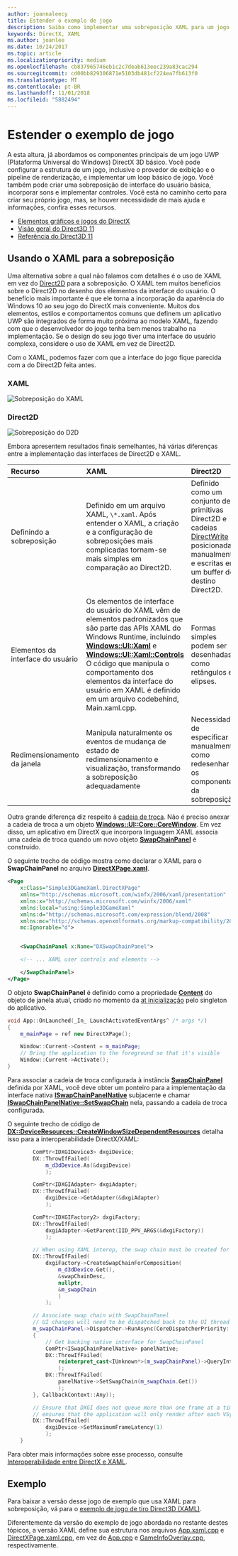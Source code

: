 ```yaml
---
author: joannaleecy
title: Estender o exemplo de jogo
description: Saiba como implementar uma sobreposição XAML para um jogo UWP DirectX.
keywords: DirectX, XAML
ms.author: joanlee
ms.date: 10/24/2017
ms.topic: article
ms.localizationpriority: medium
ms.openlocfilehash: cb837965746eb1c2c7deab613eec239a83cac294
ms.sourcegitcommit: cd00bb829306871e5103db481cf224ea7fb613f0
ms.translationtype: MT
ms.contentlocale: pt-BR
ms.lasthandoff: 11/01/2018
ms.locfileid: "5882494"
---
```

# <a name="extend-the-game-sample"></a>Estender o exemplo de jogo

A esta altura, já abordamos os componentes principais de um jogo UWP (Plataforma Universal do Windows) DirectX 3D básico. Você pode configurar a estrutura de um jogo, inclusive o provedor de exibição e o pipeline de renderização, e implementar um loop básico de jogo. Você também pode criar uma sobreposição de interface do usuário básica, incorporar sons e implementar controles. Você está no caminho certo para criar seu próprio jogo, mas, se houver necessidade de mais ajuda e informações, confira esses recursos.

-   [Elementos gráficos e jogos do DirectX](https://msdn.microsoft.com/library/windows/desktop/ee663274)
-   [Visão geral do Direct3D 11](https://msdn.microsoft.com/library/windows/desktop/ff476345)
-   [Referência do Direct3D 11](https://msdn.microsoft.com/library/windows/desktop/ff476147)

## <a name="using-xaml-for-the-overlay"></a>Usando o XAML para a sobreposição


Uma alternativa sobre a qual não falamos com detalhes é o uso de XAML em vez do [Direct2D](https://msdn.microsoft.com/library/windows/desktop/dd370990) para a sobreposição. O XAML tem muitos benefícios sobre o Direct2D no desenho dos elementos da interface do usuário. O benefício mais importante é que ele torna a incorporação da aparência do Windows 10 ao seu jogo do DirectX mais conveniente. Muitos dos elementos, estilos e comportamentos comuns que definem um aplicativo UWP são integrados de forma muito próxima ao modelo XAML, fazendo com que o desenvolvedor do jogo tenha bem menos trabalho na implementação. Se o design do seu jogo tiver uma interface do usuário complexa, considere o uso de XAML em vez de Direct2D.

Com o XAML, podemos fazer com que a interface do jogo fique parecida com a do Direct2D feita antes.

### <a name="xaml"></a>XAML
![Sobreposição do XAML](./images/simple-dx-game-extend-xaml.PNG)

### <a name="direct2d"></a>Direct2D
![Sobreposição do D2D](./images/simple-dx-game-extend-d2d.PNG)

Embora apresentem resultados finais semelhantes, há várias diferenças entre a implementação das interfaces de Direct2D e XAML.

Recurso | XAML| Direct2D
:----------|:----------- | :-----------
Definindo a sobreposição | Definido em um arquivo XAML, `\*.xaml`. Após entender o XAML, a criação e a configuração de sobreposições mais complicadas tornam-se mais simples em comparação ao Direct2D.| Definido como um conjunto de primitivas Direct2D e cadeias [DirectWrite](https://msdn.microsoft.com/library/windows/desktop/dd368038) posicionadas manualmente e escritas em um buffer de destino Direct2D. 
Elementos da interface do usuário | Os elementos de interface do usuário do XAML vêm de elementos padronizados que são parte das APIs XAML do Windows Runtime, incluindo [**Windows::UI::Xaml**](https://msdn.microsoft.com/library/windows/apps/br209045) e [**Windows::UI::Xaml::Controls**](https://msdn.microsoft.com/library/windows/apps/br227716) O código que manipula o comportamento dos elementos da interface do usuário em XAML é definido em um arquivo codebehind, Main.xaml.cpp. | Formas simples podem ser desenhadas, como retângulos e elipses.
Redimensionamento da janela | Manipula naturalmente os eventos de mudança de estado de redimensionamento e visualização, transformando a sobreposição adequadamente | Necessidade de especificar manualmente como redesenhar os componentes da sobreposição.


Outra grande diferença diz respeito à [cadeia de troca](https://docs.microsoft.com/windows/uwp/graphics-concepts/swap-chains). Não é preciso anexar a cadeia de troca a um objeto [**Windows::UI::Core::CoreWindow**](https://docs.microsoft.com/uwp/api/windows.ui.core.corewindow). Em vez disso, um aplicativo em DirectX que incorpora linguagem XAML associa uma cadeia de troca quando um novo objeto [**SwapChainPanel**](https://docs.microsoft.com/uwp/api/windows.ui.xaml.controls.swapchainpanel) é construído. 

O seguinte trecho de código mostra como declarar o XAML para o **SwapChainPanel** no arquivo [**DirectXPage.xaml**](https://github.com/Microsoft/Windows-universal-samples/blob/6370138b150ca8a34ff86de376ab6408c5587f5d/Samples/Simple3DGameXaml/cpp/DirectXPage.xaml).
```xml
<Page
    x:Class="Simple3DGameXaml.DirectXPage"
    xmlns="http://schemas.microsoft.com/winfx/2006/xaml/presentation"
    xmlns:x="http://schemas.microsoft.com/winfx/2006/xaml"
    xmlns:local="using:Simple3DGameXaml"
    xmlns:d="http://schemas.microsoft.com/expression/blend/2008"
    xmlns:mc="http://schemas.openxmlformats.org/markup-compatibility/2006"
    mc:Ignorable="d">


    <SwapChainPanel x:Name="DXSwapChainPanel">

    <!-- ... XAML user controls and elements -->

    </SwapChainPanel>
</Page>
```

O objeto **SwapChainPanel** é definido como a propriedade [**Content**](https://docs.microsoft.com/uwp/api/Windows.UI.Xaml.Window.Content) do objeto de janela atual, criado no momento da [at inicialização](https://github.com/Microsoft/Windows-universal-samples/blob/6370138b150ca8a34ff86de376ab6408c5587f5d/Samples/Simple3DGameXaml/cpp/App.xaml.cpp#L45-L51) pelo singleton do aplicativo.

```cpp
void App::OnLaunched(_In_ LaunchActivatedEventArgs^ /* args */)
{
    m_mainPage = ref new DirectXPage();

    Window::Current->Content = m_mainPage;
    // Bring the application to the foreground so that it's visible
    Window::Current->Activate();
}
```


Para associar a cadeia de troca configurada à instância [**SwapChainPanel**](https://docs.microsoft.com/uwp/api/Windows.UI.Xaml.Controls.SwapChainPanel) definida por XAML, você deve obter um ponteiro para a implementação da interface nativa [**ISwapChainPanelNative**](https://msdn.microsoft.com/library/dn302143) subjacente e chamar [**ISwapChainPanelNative::SetSwapChain**](https://msdn.microsoft.com/library/windows/desktop/dn302144) nela, passando a cadeia de troca configurada. 

O seguinte trecho de código de [**DX::DeviceResources::CreateWindowSizeDependentResources**](https://github.com/Microsoft/Windows-universal-samples/blob/6370138b150ca8a34ff86de376ab6408c5587f5d/Samples/Simple3DGameXaml/cpp/Common/DeviceResources.cpp#L218-L521) detalha isso para a interoperabilidade DirectX/XAML:

```cpp
        ComPtr<IDXGIDevice3> dxgiDevice;
        DX::ThrowIfFailed(
            m_d3dDevice.As(&dxgiDevice)
            );

        ComPtr<IDXGIAdapter> dxgiAdapter;
        DX::ThrowIfFailed(
            dxgiDevice->GetAdapter(&dxgiAdapter)
            );

        ComPtr<IDXGIFactory2> dxgiFactory;
        DX::ThrowIfFailed(
            dxgiAdapter->GetParent(IID_PPV_ARGS(&dxgiFactory))
            );

        // When using XAML interop, the swap chain must be created for composition.
        DX::ThrowIfFailed(
            dxgiFactory->CreateSwapChainForComposition(
                m_d3dDevice.Get(),
                &swapChainDesc,
                nullptr,
                &m_swapChain
                )
            );

        // Associate swap chain with SwapChainPanel
        // UI changes will need to be dispatched back to the UI thread
        m_swapChainPanel->Dispatcher->RunAsync(CoreDispatcherPriority::High, ref new DispatchedHandler([=]()
        {
            // Get backing native interface for SwapChainPanel
            ComPtr<ISwapChainPanelNative> panelNative;
            DX::ThrowIfFailed(
                reinterpret_cast<IUnknown*>(m_swapChainPanel)->QueryInterface(IID_PPV_ARGS(&panelNative))
                );
            DX::ThrowIfFailed(
                panelNative->SetSwapChain(m_swapChain.Get())
                );
        }, CallbackContext::Any));

        // Ensure that DXGI does not queue more than one frame at a time. This both reduces latency and
        // ensures that the application will only render after each VSync, minimizing power consumption.
        DX::ThrowIfFailed(
            dxgiDevice->SetMaximumFrameLatency(1)
            );
    }
```

Para obter mais informações sobre esse processo, consulte [Interoperabilidade entre DirectX e XAML](directx-and-xaml-interop.md).

## <a name="sample"></a>Exemplo

Para baixar a versão desse jogo de exemplo que usa XAML para sobreposição, vá para o [exemplo de jogo de tiro Direct3D (XAML)](https://github.com/Microsoft/Windows-universal-samples/tree/master/Samples/Simple3DGameXaml).


Diferentemente da versão do exemplo de jogo abordada no restante destes tópicos, a versão XAML define sua estrutura nos arquivos [App.xaml.cpp](https://github.com/Microsoft/Windows-universal-samples/blob/6370138b150ca8a34ff86de376ab6408c5587f5d/Samples/Simple3DGameXaml/cpp/App.xaml.cpp) e [DirectXPage.xaml.cpp](https://github.com/Microsoft/Windows-universal-samples/blob/6370138b150ca8a34ff86de376ab6408c5587f5d/Samples/Simple3DGameXaml/cpp/DirectXPage.xaml.cpp), em vez de [App.cpp](https://github.com/Microsoft/Windows-universal-samples/blob/6370138b150ca8a34ff86de376ab6408c5587f5d/Samples/Simple3DGameDX/cpp/App.cpp) e [GameInfoOverlay.cpp](https://github.com/Microsoft/Windows-universal-samples/blob/6370138b150ca8a34ff86de376ab6408c5587f5d/Samples/Simple3DGameDX/cpp/GameInfoOverlay.cpp), respectivamente.
